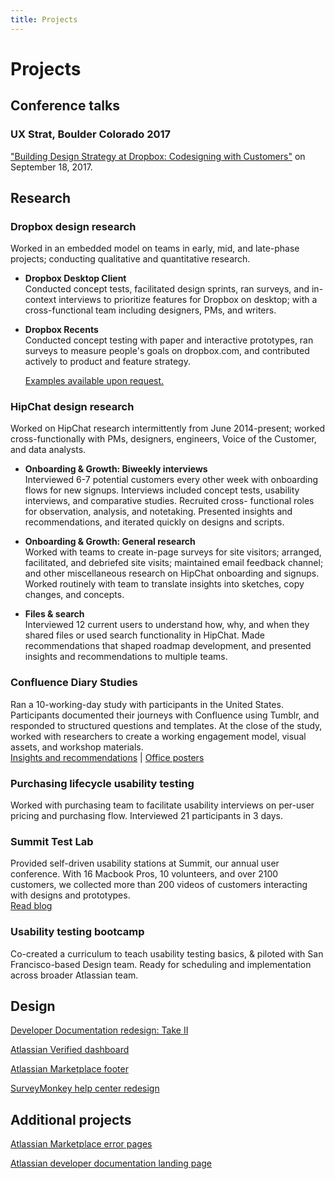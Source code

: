 ```yaml
---
title: Projects
---
```


# Projects

## Conference talks

### UX Strat, Boulder Colorado 2017  
["Building Design Strategy at Dropbox: Codesigning with Customers"](https://www.slideshare.net/UXSTRAT/ux-strat-usa-2017-ruth-buchanan-codesigning-dropbox-innovations-with-customers) on September 18, 2017.  

## Research

### Dropbox design research
Worked in an embedded model on teams in early, mid, and late-phase projects; conducting qualitative and quantitative research.  


* __Dropbox Desktop Client__  
  Conducted concept tests, facilitated design sprints, ran surveys, and in-context interviews 
  to prioritize features for Dropbox on desktop; with a cross-functional team including 
  designers, PMs, and writers.  

* __Dropbox Recents__   
  Conducted concept testing with paper and interactive prototypes, ran surveys to measure people's goals on 
  dropbox.com, and contributed actively to product and feature strategy.  

  <a href="mailto:ruthhtur@gmail.com?subject=Dropbox project examples">Examples available upon request.</a>


### HipChat design research  
Worked on HipChat research intermittently from June 2014-present; worked cross-functionally 
with PMs, designers, engineers, Voice of the Customer, and data analysts. 

* __Onboarding & Growth: Biweekly interviews__  
  Interviewed 6-7 potential customers every other week with onboarding flows for new signups. 
  Interviews included concept tests, usability interviews, and comparative studies. Recruited cross-
  functional roles for observation, analysis, and notetaking. Presented insights and 
  recommendations, and iterated quickly on designs and scripts. 

* __Onboarding & Growth: General research__  
  Worked with teams to create in-page surveys for site visitors; arranged, facilitated, and 
  debriefed site visits; maintained email feedback channel; and other miscellaneous research 
  on HipChat onboarding and signups. Worked routinely with team to translate insights into 
  sketches, copy changes, and concepts.  

* __Files & search__  
  Interviewed 12 current users to understand how, why, and when they shared files or used search functionality in HipChat. Made recommendations that shaped roadmap development, and presented
  insights and recommendations to multiple teams.

### Confluence Diary Studies  
Ran a 10-working-day study with participants in the United States. Participants documented their journeys with Confluence using Tumblr, and responded to structured questions and templates. At the close of the study, worked with researchers to create a working engagement model, visual assets, and workshop materials.  
<a href="/projects/efi-diary">Insights and recommendations</a> | <a href="/projects/office-posters">Office posters</a>

### Purchasing lifecycle usability testing  
  Worked with purchasing team to facilitate usability interviews on per-user pricing and purchasing flow. Interviewed 21 participants in 3 days.  

### Summit Test Lab  
  Provided self-driven usability stations at Summit, our annual user conference. With 16 Macbook Pros, 10 volunteers, and over 2100 customers, we collected more than 200 videos of customers interacting with designs and prototypes.  
  [Read blog](http://blogs.atlassian.com/2014/10/user-testing-atlassian-summit/)  

### Usability testing bootcamp  
  Co-created a curriculum to teach usability testing basics, & piloted with San Francisco-based Design team. Ready for scheduling and implementation across broader Atlassian team.  

## Design

[Developer Documentation redesign: Take II](/projects/dac-redesign-take-two/)

[Atlassian Verified dashboard](/projects/atlassian-verified-dashboard/)

[Atlassian Marketplace footer](/projects/marketplace-footer/)

[SurveyMonkey help center redesign](/projects/surveymonkey-help-center/)

## Additional projects

[Atlassian Marketplace error pages](/projects/marketplace-error-pages/)

[Atlassian developer documentation landing page](/projects/dac-redesign/)